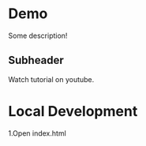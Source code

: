 # Demo 

Some description!

## Subheader

Watch tutorial on youtube.

# Local Development

1.Open index.html